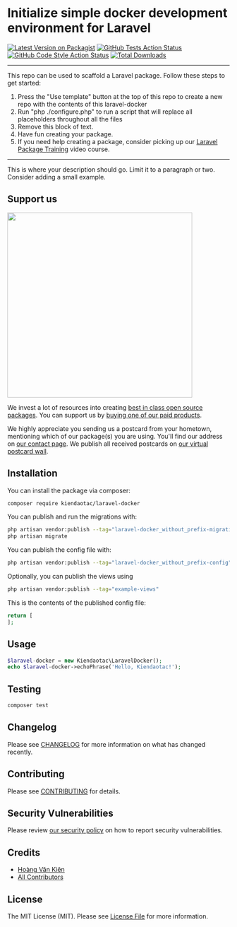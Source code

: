 # Initialize simple docker development environment for Laravel

[![Latest Version on Packagist](https://img.shields.io/packagist/v/kiendaotac/laravel-docker.svg?style=flat-square)](https://packagist.org/packages/kiendaotac/laravel-docker)
[![GitHub Tests Action Status](https://img.shields.io/github/workflow/status/kiendaotac/laravel-docker/run-tests?label=tests)](https://github.com/kiendaotac/laravel-docker/actions?query=workflow%3Arun-tests+branch%3Amain)
[![GitHub Code Style Action Status](https://img.shields.io/github/workflow/status/kiendaotac/laravel-docker/Check%20&%20fix%20styling?label=code%20style)](https://github.com/kiendaotac/laravel-docker/actions?query=workflow%3A"Check+%26+fix+styling"+branch%3Amain)
[![Total Downloads](https://img.shields.io/packagist/dt/kiendaotac/laravel-docker.svg?style=flat-square)](https://packagist.org/packages/kiendaotac/laravel-docker)

---
This repo can be used to scaffold a Laravel package. Follow these steps to get started:

1. Press the "Use template" button at the top of this repo to create a new repo with the contents of this laravel-docker
2. Run "php ./configure.php" to run a script that will replace all placeholders throughout all the files
3. Remove this block of text.
4. Have fun creating your package.
5. If you need help creating a package, consider picking up our <a href="https://laravelpackage.training">Laravel Package Training</a> video course.
---

This is where your description should go. Limit it to a paragraph or two. Consider adding a small example.

## Support us

[<img src="https://github-ads.s3.eu-central-1.amazonaws.com/laravel-docker.jpg?t=1" width="419px" />](https://spatie.be/github-ad-click/laravel-docker)

We invest a lot of resources into creating [best in class open source packages](https://spatie.be/open-source). You can support us by [buying one of our paid products](https://spatie.be/open-source/support-us).

We highly appreciate you sending us a postcard from your hometown, mentioning which of our package(s) you are using. You'll find our address on [our contact page](https://spatie.be/about-us). We publish all received postcards on [our virtual postcard wall](https://spatie.be/open-source/postcards).

## Installation

You can install the package via composer:

```bash
composer require kiendaotac/laravel-docker
```

You can publish and run the migrations with:

```bash
php artisan vendor:publish --tag="laravel-docker_without_prefix-migrations"
php artisan migrate
```

You can publish the config file with:
```bash
php artisan vendor:publish --tag="laravel-docker_without_prefix-config"
```

Optionally, you can publish the views using

```bash
php artisan vendor:publish --tag="example-views"
```

This is the contents of the published config file:

```php
return [
];
```

## Usage

```php
$laravel-docker = new Kiendaotac\LaravelDocker();
echo $laravel-docker->echoPhrase('Hello, Kiendaotac!');
```

## Testing

```bash
composer test
```

## Changelog

Please see [CHANGELOG](CHANGELOG.md) for more information on what has changed recently.

## Contributing

Please see [CONTRIBUTING](.github/CONTRIBUTING.md) for details.

## Security Vulnerabilities

Please review [our security policy](../../security/policy) on how to report security vulnerabilities.

## Credits

- [Hoàng Văn Kiên](https://github.com/kiendaotac)
- [All Contributors](../../contributors)

## License

The MIT License (MIT). Please see [License File](LICENSE.md) for more information.
